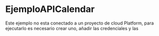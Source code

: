 # EjemploAPICalendar

Este ejemplo no esta conectado a un proyecto de cloud Platform, para ejecutarlo es necesario crear uno, añadir las credenciales y las 
